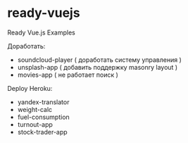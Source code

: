 # ready-vuejs
Ready Vue.js Examples

Доработать:

  * soundcloud-player ( доработать систему управления )
  * unsplash-app ( добавить поддержку masonry layout )
  * movies-app ( не работает поиск )

Deploy Heroku:

  * yandex-translator
  * weight-calc
  * fuel-consumption
  * turnout-app
  * stock-trader-app
